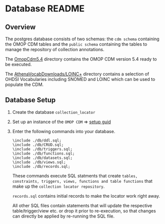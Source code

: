 # Database README
## Overview

The postgres database consists of two schemas: the `cdm schema` containing the OMOP CDM tables and the `public schema` containing the tables to manage the repository of collection annotations.

The [OmopCdm5.4](./OmopCdm5.4) directory contains the OMOP CDM version 5.4 ready to be executed.

The [AthenaVocabDownloads/LOINC+](./AthenaVocabDownloads/LOINC+/) directory contains a selection of OHDSI Vocabularies including SNOMED and LOINC which can be used to populate the CDM.

## Database Setup

1. Create the database `collection_locator`
2. Set up an instance of the `OMOP CDM` => [setup guid](./OmopCdm5.4/SETUP.md)
3. Enter the following commands into your database.

    ```psql
    \include ./db/ddl.sql;
    \include ./db/CRUD.sql;
    \include ./db/triggers.sql;
    \include ./db/functions.sql;
    \include ./db/datasets.sql;
    \include ./db/views.sql;
    \include ./db/records.sql;
    ```
    These commands execute SQL statments that create `tables, constraints, triggers, views, functions and table functions` that make up the `collection locator repository`.

    `records.sql` contains initial records to make the locator work right away.

    All other SQL files contain statements that will update the respective table/trigger/view etc. or drop it prior to re-execution, so that changes can directly be applied by re-running the SQL file.
